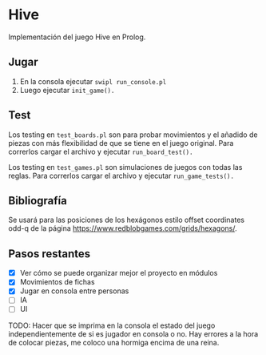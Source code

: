 # Hive

Implementación del juego Hive en Prolog.

## Jugar

1. En la consola ejecutar `swipl run_console.pl`
2. Luego ejecutar `init_game().`

## Test

Los testing en `test_boards.pl` son para probar movimientos y el añadido de piezas con más flexibilidad de que se tiene en el juego original. Para correrlos cargar el archivo y ejecutar `run_board_test().`

Los testing en `test_games.pl` son simulaciones de juegos con todas las reglas. Para correrlos cargar el archivo y ejecutar `run_game_tests().`

## Bibliografía

Se usará para las posiciones de los hexágonos estilo offset coordinates odd-q de la página https://www.redblobgames.com/grids/hexagons/.

## Pasos restantes

- [x] Ver cómo se puede organizar mejor el proyecto en módulos
- [x] Movimientos de fichas
- [x] Jugar en consola entre personas
- [ ] IA
- [ ] UI

TODO:
Hacer que se imprima en la consola el estado del juego independientemente de si es jugador en consola o no.
Hay errores a la hora de colocar piezas, me coloco una hormiga encima de una reina.